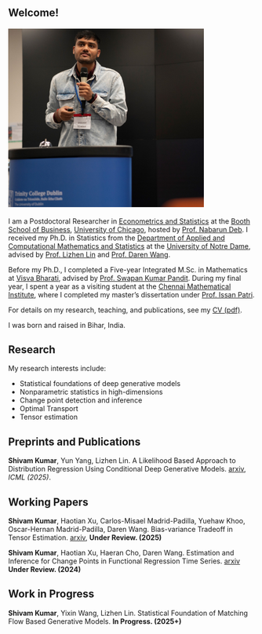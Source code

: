 <meta name ="google-site-verification" content="yF5Flc-aUai5T6qMqO29X264x9xHV1m_WeJuDE5ChPo" />

## Welcome!

<img width="399" alt="Shivam Kumar" src="/assets/me_github.jpg" style="display: block; margin: 20px 0;">



I am a Postdoctoral Researcher in [Econometrics and Statistics](https://www.chicagobooth.edu/faculty/academic-areas/econometrics-and-statistics) at the [Booth School of Business](https://www.chicagobooth.edu/), [University of Chicago](https://www.uchicago.edu/), hosted by [Prof. Nabarun Deb](https://nabarund.github.io/). I received my Ph.D. in Statistics from the [Department of Applied and Computational Mathematics and Statistics](https://acms.nd.edu) at the [University of Notre Dame](https://nd.edu), advised by [Prof. Lizhen Lin](https://blog.umd.edu/lizhen01/) and [Prof. Daren Wang](https://darenwang.github.io/website).

Before my Ph.D., I completed a Five-year Integrated M.Sc. in Mathematics at [Visva Bharati](https://visvabharati.ac.in/index.html), advised by [Prof. Swapan Kumar Pandit](https://www.visvabharati.ac.in/SwapanKumarPandit.html). During my final year, I spent a year as a visiting student at the [Chennai Mathematical Institute](https://www.cmi.ac.in/), where I completed my master’s dissertation under [Prof. Issan Patri](https://www.isid.ac.in/~statmath/index.php?module=Faculty).

For details on my research, teaching, and publications, see my [CV (pdf)](https://github.com/civamkr/website/blob/main/CV_Shivam_Kumar_OCT_2024.pdf).

I was born and raised in Bihar, India.



## Research

My  research interests include:
- Statistical foundations of deep generative models
- Nonparametric statistics in high-dimensions
- Change point detection and inference
- Optimal Transport
- Tensor estimation
<!--- Bayes methodology-->


## Preprints and Publications

**Shivam Kumar**, Yun Yang, Lizhen Lin. A Likelihood Based Approach to Distribution Regression Using Conditional Deep Generative Models. [arxiv](https://arxiv.org/abs/2410.02025.pdf), *ICML (2025)*.

## Working Papers

**Shivam Kumar**, Haotian Xu, Carlos-Misael Madrid-Padilla, Yuehaw Khoo, Oscar-Hernan Madrid-Padilla, Daren Wang. Bias-variance Tradeoff in Tensor Estimation. [arxiv](https://arxiv.org/abs/2509.17382), **Under Review. (2025)**

**Shivam Kumar**, Haotian Xu, Haeran Cho, Daren Wang. Estimation and Inference for Change Points in Functional Regression Time Series. [arxiv](https://arxiv.org/abs/2405.05459.pdf) **Under Review. (2024)**

## Work in Progress

**Shivam Kumar**, Yixin Wang, Lizhen Lin. Statistical Foundation of Matching Flow Based Generative Models. **In Progress. (2025+)**

<!--**Shivam Kumar**, Shitao Fan, Lizhen Lin. Adaptive Online Variational Bayes. **In Progress. 2024+.**

**Shivam Kumar**, Carlos-Misael Madrid-Padilla. Additive Temporal-spatial Model via Trend Filtering. **In Progress. 2024+.**-->
